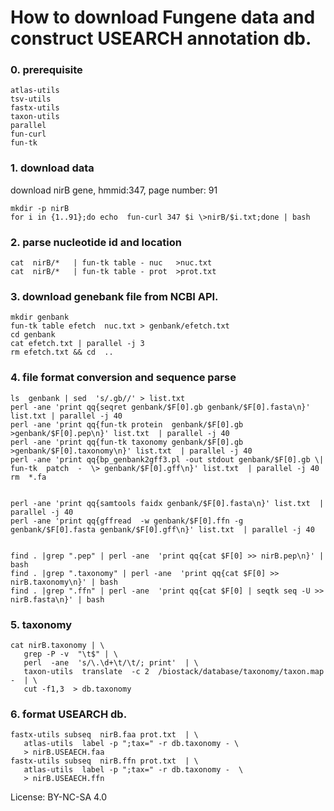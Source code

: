# How to download Fungene data and construct USEARCH annotation db.

### 0. prerequisite

    atlas-utils
    tsv-utils
    fastx-utils
    taxon-utils
    parallel
    fun-curl
    fun-tk

### 1. download data

download nirB gene, hmmid:347, page number: 91

    mkdir -p nirB
    for i in {1..91};do echo  fun-curl 347 $i \>nirB/$i.txt;done | bash

### 2. parse nucleotide id and location

    cat  nirB/*   | fun-tk table - nuc   >nuc.txt
    cat  nirB/*   | fun-tk table - prot  >prot.txt

### 3. download genebank file from NCBI API.
    
    mkdir genbank
    fun-tk table efetch  nuc.txt > genbank/efetch.txt
    cd genbank
    cat efetch.txt | parallel -j 3
    rm efetch.txt && cd  ..

### 4. file format conversion and sequence parse

    ls  genbank | sed  's/.gb//' > list.txt
    perl -ane 'print qq{seqret genbank/$F[0].gb genbank/$F[0].fasta\n}'  list.txt | parallel -j 40
    perl -ane 'print qq{fun-tk protein  genbank/$F[0].gb  >genbank/$F[0].pep\n}' list.txt  | parallel -j 40
    perl -ane 'print qq{fun-tk taxonomy genbank/$F[0].gb  >genbank/$F[0].taxonomy\n}' list.txt  | parallel -j 40
    perl -ane 'print qq{bp_genbank2gff3.pl -out stdout genbank/$F[0].gb \| fun-tk  patch  -  \> genbank/$F[0].gff\n}' list.txt  | parallel -j 40
    rm  *.fa


    perl -ane 'print qq{samtools faidx genbank/$F[0].fasta\n}' list.txt  | parallel -j 40
    perl -ane 'print qq{gffread  -w genbank/$F[0].ffn -g  genbank/$F[0].fasta genbank/$F[0].gff\n}' list.txt  | parallel -j 40


    find . |grep ".pep" | perl -ane  'print qq{cat $F[0] >> nirB.pep\n}' | bash
    find . |grep ".taxonomy" | perl -ane  'print qq{cat $F[0] >> nirB.taxonomy\n}' | bash
    find . |grep ".ffn" | perl -ane  'print qq{cat $F[0] | seqtk seq -U >> nirB.fasta\n}' | bash


### 5. taxonomy

    cat nirB.taxonomy | \
       grep -P -v  "\t$" | \
       perl  -ane  's/\.\d+\t/\t/; print'  | \
       taxon-utils  translate  -c 2  /biostack/database/taxonomy/taxon.map  -  | \
       cut -f1,3  > db.taxonomy

### 6. format USEARCH db.

    fastx-utils subseq  nirB.faa prot.txt  | \
       atlas-utils  label -p ";tax=" -r db.taxonomy - \
       > nirB.USEAECH.faa
    fastx-utils subseq  nirB.ffn prot.txt  | \
       atlas-utils  label -p ";tax=" -r db.taxonomy -  \
       > nirB.USEAECH.ffn

License: BY-NC-SA 4.0